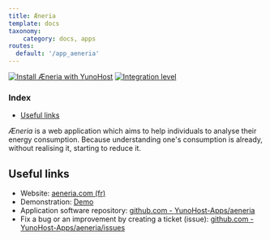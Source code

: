 ```yaml
---
title: Æneria
template: docs
taxonomy:
    category: docs, apps
routes:
  default: '/app_aeneria'
---
```


[![Install Æneria with YunoHost](https://install-app.yunohost.org/install-with-yunohost.svg)](https://install-app.yunohost.org/?app=aeneria) [![Integration level](https://dash.yunohost.org/integration/aeneria.svg)](https://dash.yunohost.org/appci/app/aeneria)

### Index

- [Useful links](#useful-links)

*Æneria* is a web application which aims to help individuals to analyse their energy consumption. Because understanding one's consumption is already, without realising it, starting to reduce it.

## Useful links

+ Website: [aeneria.com (fr)](https://aeneria.com/)
+ Demonstration: [Demo](https://demo.aeneria.com/login)
+ Application software repository: [github.com - YunoHost-Apps/aeneria](https://github.com/YunoHost-Apps/aeneria_ynh)
+ Fix a bug or an improvement by creating a ticket (issue): [github.com - YunoHost-Apps/aeneria/issues](https://github.com/YunoHost-Apps/aeneria_ynh/issues)
